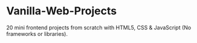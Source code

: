 # Vanilla-Web-Projects
20 mini frontend projects from scratch with HTML5, CSS &amp; JavaScript (No frameworks or libraries).
